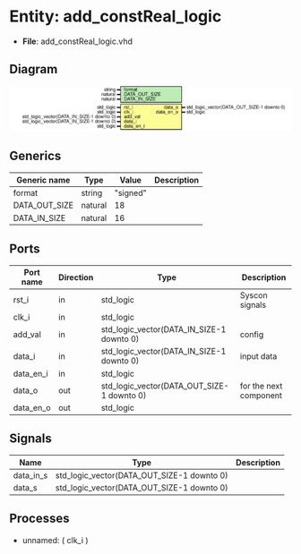 # Entity: add_constReal_logic

- **File**: add_constReal_logic.vhd
## Diagram

![Diagram](add_constReal_logic.svg "Diagram")
## Generics

| Generic name  | Type    | Value    | Description |
| ------------- | ------- | -------- | ----------- |
| format        | string  | "signed" |             |
| DATA_OUT_SIZE | natural | 18       |             |
| DATA_IN_SIZE  | natural | 16       |             |
## Ports

| Port name | Direction | Type                                       | Description            |
| --------- | --------- | ------------------------------------------ | ---------------------- |
| rst_i     | in        | std_logic                                  | Syscon signals         |
| clk_i     | in        | std_logic                                  |                        |
| add_val   | in        | std_logic_vector(DATA_IN_SIZE-1 downto 0)  | config                 |
| data_i    | in        | std_logic_vector(DATA_IN_SIZE-1 downto 0)  | input data             |
| data_en_i | in        | std_logic                                  |                        |
| data_o    | out       | std_logic_vector(DATA_OUT_SIZE-1 downto 0) | for the next component |
| data_en_o | out       | std_logic                                  |                        |
## Signals

| Name      | Type                                       | Description |
| --------- | ------------------------------------------ | ----------- |
| data_in_s | std_logic_vector(DATA_OUT_SIZE-1 downto 0) |             |
|  data_s   | std_logic_vector(DATA_OUT_SIZE-1 downto 0) |             |
## Processes
- unnamed: ( clk_i )
